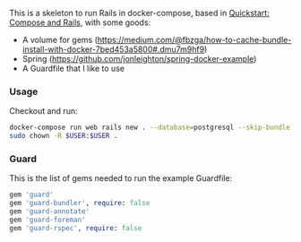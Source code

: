 This is a skeleton to run Rails in docker-compose, based in [Quickstart: Compose and Rails](https://docs.docker.com/compose/rails/), with some goods:

* A volume for gems (https://medium.com/@fbzga/how-to-cache-bundle-install-with-docker-7bed453a5800#.dmu7m9hf9)
* Spring (https://github.com/jonleighton/spring-docker-example)
* A Guardfile that I like to use


### Usage

Checkout and run:

```bash
docker-compose run web rails new . --database=postgresql --skip-bundle
sudo chown -R $USER:$USER .
```

### Guard

This is the list of gems needed to run the example Guardfile:

```ruby
gem 'guard'
gem 'guard-bundler', require: false
gem 'guard-annotate'
gem 'guard-foreman'
gem 'guard-rspec', require: false
```
